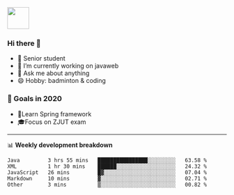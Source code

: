<img src="https://github.com/egoist/egoist/raw/master/balloon.gif" width="50">

### Hi there 🐏

- 🌱 Senior student
- 🔭 I’m currently working on javaweb
- 💬 Ask me about anything
- 😄 Hobby: badminton & coding

### 🚀 Goals in 2020
+ 🍃Learn Spring framework
+ 🎓Focus on ZJUT exam
-------

📊 **Weekly development breakdown**
<!--START_SECTION:waka-->
```text
Java         3 hrs 55 mins   ████████████████░░░░░░░░░   63.58 % 
XML          1 hr 30 mins    ██████░░░░░░░░░░░░░░░░░░░   24.32 % 
JavaScript   26 mins         █▓░░░░░░░░░░░░░░░░░░░░░░░   07.04 % 
Markdown     10 mins         ▓░░░░░░░░░░░░░░░░░░░░░░░░   02.71 % 
Other        3 mins          ▒░░░░░░░░░░░░░░░░░░░░░░░░   00.82 % 
```
<!--END_SECTION:waka-->
